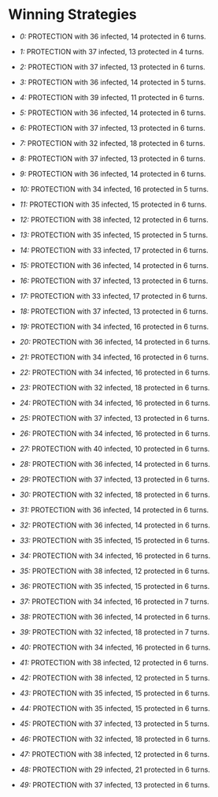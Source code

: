 # Winning Strategies

* _0:_ PROTECTION with 36 infected, 14 protected in 6 turns.


* _1:_ PROTECTION with 37 infected, 13 protected in 4 turns.


* _2:_ PROTECTION with 37 infected, 13 protected in 6 turns.


* _3:_ PROTECTION with 36 infected, 14 protected in 5 turns.


* _4:_ PROTECTION with 39 infected, 11 protected in 6 turns.


* _5:_ PROTECTION with 36 infected, 14 protected in 6 turns.


* _6:_ PROTECTION with 37 infected, 13 protected in 6 turns.


* _7:_ PROTECTION with 32 infected, 18 protected in 6 turns.


* _8:_ PROTECTION with 37 infected, 13 protected in 6 turns.


* _9:_ PROTECTION with 36 infected, 14 protected in 6 turns.


* _10:_ PROTECTION with 34 infected, 16 protected in 5 turns.


* _11:_ PROTECTION with 35 infected, 15 protected in 6 turns.


* _12:_ PROTECTION with 38 infected, 12 protected in 6 turns.


* _13:_ PROTECTION with 35 infected, 15 protected in 5 turns.


* _14:_ PROTECTION with 33 infected, 17 protected in 6 turns.


* _15:_ PROTECTION with 36 infected, 14 protected in 6 turns.


* _16:_ PROTECTION with 37 infected, 13 protected in 6 turns.


* _17:_ PROTECTION with 33 infected, 17 protected in 6 turns.


* _18:_ PROTECTION with 37 infected, 13 protected in 6 turns.


* _19:_ PROTECTION with 34 infected, 16 protected in 6 turns.


* _20:_ PROTECTION with 36 infected, 14 protected in 6 turns.


* _21:_ PROTECTION with 34 infected, 16 protected in 6 turns.


* _22:_ PROTECTION with 34 infected, 16 protected in 6 turns.


* _23:_ PROTECTION with 32 infected, 18 protected in 6 turns.


* _24:_ PROTECTION with 34 infected, 16 protected in 6 turns.


* _25:_ PROTECTION with 37 infected, 13 protected in 6 turns.


* _26:_ PROTECTION with 34 infected, 16 protected in 6 turns.


* _27:_ PROTECTION with 40 infected, 10 protected in 6 turns.


* _28:_ PROTECTION with 36 infected, 14 protected in 6 turns.


* _29:_ PROTECTION with 37 infected, 13 protected in 6 turns.


* _30:_ PROTECTION with 32 infected, 18 protected in 6 turns.


* _31:_ PROTECTION with 36 infected, 14 protected in 6 turns.


* _32:_ PROTECTION with 36 infected, 14 protected in 6 turns.


* _33:_ PROTECTION with 35 infected, 15 protected in 6 turns.


* _34:_ PROTECTION with 34 infected, 16 protected in 6 turns.


* _35:_ PROTECTION with 38 infected, 12 protected in 6 turns.


* _36:_ PROTECTION with 35 infected, 15 protected in 6 turns.


* _37:_ PROTECTION with 34 infected, 16 protected in 7 turns.


* _38:_ PROTECTION with 36 infected, 14 protected in 6 turns.


* _39:_ PROTECTION with 32 infected, 18 protected in 7 turns.


* _40:_ PROTECTION with 34 infected, 16 protected in 6 turns.


* _41:_ PROTECTION with 38 infected, 12 protected in 6 turns.


* _42:_ PROTECTION with 38 infected, 12 protected in 5 turns.


* _43:_ PROTECTION with 35 infected, 15 protected in 6 turns.


* _44:_ PROTECTION with 35 infected, 15 protected in 6 turns.


* _45:_ PROTECTION with 37 infected, 13 protected in 5 turns.


* _46:_ PROTECTION with 32 infected, 18 protected in 6 turns.


* _47:_ PROTECTION with 38 infected, 12 protected in 6 turns.


* _48:_ PROTECTION with 29 infected, 21 protected in 6 turns.


* _49:_ PROTECTION with 37 infected, 13 protected in 6 turns.


